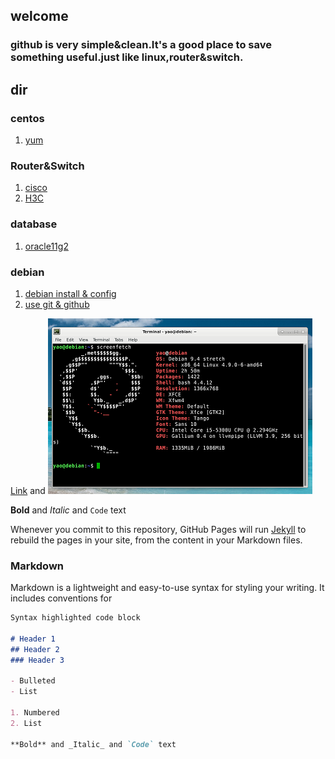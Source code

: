 ## welcome
### github is very simple&clean.It's a good place to save something useful.just like linux,router&switch.

## dir
### centos 
1. [yum](centosyum.html)
### Router&Switch
1. [cisco](cisco1.html)
2. [H3C](h3c1.html)
### database 
1. [oracle11g2](oracle11g2.html)
### debian 
1. [debian install & config](debian1.html)
2. [use git & github](gituse.html)


[Link](url) and 
![Image](./images/debian.png)

**Bold** and _Italic_ and `Code` text

Whenever you commit to this repository, GitHub Pages will run [Jekyll](https://jekyllrb.com/) to rebuild the pages in your site, from the content in your Markdown files.



### Markdown

Markdown is a lightweight and easy-to-use syntax for styling your writing. It includes conventions for

```markdown
Syntax highlighted code block

# Header 1
## Header 2
### Header 3

- Bulleted
- List

1. Numbered
2. List

**Bold** and _Italic_ and `Code` text
```
